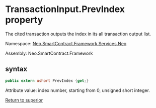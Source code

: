 # TransactionInput.PrevIndex property

The cited transaction outputs the index in its all transaction output list.

Namespace: [Neo.SmartContract.Framework.Services.Neo](../../neo.md)

Assembly: Neo.SmartContract.Framework

## syntax

```c#
public extern ushort PrevIndex {get;}
```

Attribute value: index number, starting from 0, unsigned short integer.



[Return to superior](../TransactionInput.md)
